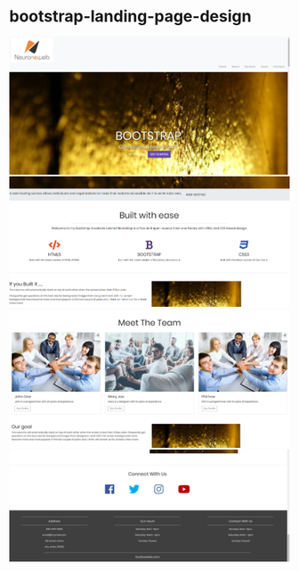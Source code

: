 # bootstrap-landing-page-design

![](screen_shots/image1.PNG)
![](screen_shots/image2.PNG)
![](screen_shots/image3.PNG)
![](screen_shots/image4.PNG)
